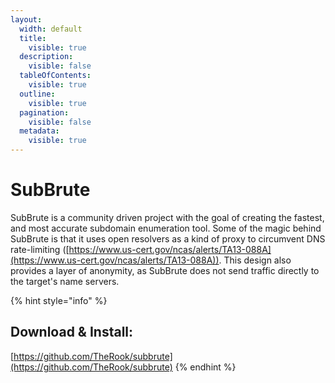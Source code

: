 ```yaml
---
layout:
  width: default
  title:
    visible: true
  description:
    visible: false
  tableOfContents:
    visible: true
  outline:
    visible: true
  pagination:
    visible: false
  metadata:
    visible: true
---
```


# SubBrute

SubBrute is a community driven project with the goal of creating the fastest, and most accurate subdomain enumeration tool. Some of the magic behind SubBrute is that it uses open resolvers as a kind of proxy to circumvent DNS rate-limiting ([https://www.us-cert.gov/ncas/alerts/TA13-088A](https://www.us-cert.gov/ncas/alerts/TA13-088A)). This design also provides a layer of anonymity, as SubBrute does not send traffic directly to the target's name servers.

{% hint style="info" %}
## Download & Install:

[https://github.com/TheRook/subbrute](https://github.com/TheRook/subbrute)
{% endhint %}
